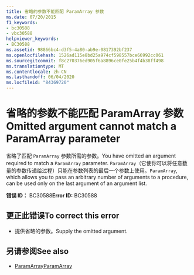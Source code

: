 ```yaml
---
title: 省略的参数不能匹配 ParamArray 参数
ms.date: 07/20/2015
f1_keywords:
- bc30588
- vbc30588
helpviewer_keywords:
- BC30588
ms.assetid: 98866bc4-d3f5-4a80-ab9e-0817392bf237
ms.openlocfilehash: 1526ad115e8bd25a974cf598557bce66992cc061
ms.sourcegitcommit: f8c270376ed905f6a8896ce0fe25b4f4b38ff498
ms.translationtype: MT
ms.contentlocale: zh-CN
ms.lasthandoff: 06/04/2020
ms.locfileid: "84369720"
---
```

# <a name="omitted-argument-cannot-match-a-paramarray-parameter"></a><span data-ttu-id="f4b67-102">省略的参数不能匹配 ParamArray 参数</span><span class="sxs-lookup"><span data-stu-id="f4b67-102">Omitted argument cannot match a ParamArray parameter</span></span>
<span data-ttu-id="f4b67-103">省略了匹配 `ParamArray` 参数所需的参数。</span><span class="sxs-lookup"><span data-stu-id="f4b67-103">You have omitted an argument required to match a `ParamArray` parameter.</span></span> <span data-ttu-id="f4b67-104">`ParamArray`（它使你可以将任意数量的参数传递给过程）只能在参数列表的最后一个参数上使用。</span><span class="sxs-lookup"><span data-stu-id="f4b67-104">`ParamArray`, which allows you to pass an arbitrary number of arguments to a procedure, can be used only on the last argument of an argument list.</span></span>  
  
 <span data-ttu-id="f4b67-105">**错误 ID：** BC30588</span><span class="sxs-lookup"><span data-stu-id="f4b67-105">**Error ID:** BC30588</span></span>  
  
## <a name="to-correct-this-error"></a><span data-ttu-id="f4b67-106">更正此错误</span><span class="sxs-lookup"><span data-stu-id="f4b67-106">To correct this error</span></span>  
  
- <span data-ttu-id="f4b67-107">提供省略的参数。</span><span class="sxs-lookup"><span data-stu-id="f4b67-107">Supply the omitted argument.</span></span>  
  
## <a name="see-also"></a><span data-ttu-id="f4b67-108">另请参阅</span><span class="sxs-lookup"><span data-stu-id="f4b67-108">See also</span></span>

- [<span data-ttu-id="f4b67-109">ParamArray</span><span class="sxs-lookup"><span data-stu-id="f4b67-109">ParamArray</span></span>](../language-reference/modifiers/paramarray.md)
